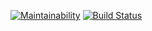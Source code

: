 [![Maintainability](https://api.codeclimate.com/v1/badges/c7e1d8cfde10113841c0/maintainability)](https://codeclimate.com/github/undgrnd/frontend-project-lvl1/maintainability)
[![Build Status](https://travis-ci.org/undgrnd/frontend-project-lvl1.svg?branch=master)](https://travis-ci.org/undgrnd/frontend-project-lvl1)
